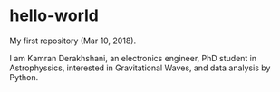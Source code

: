 # hello-world
My first repository (Mar 10, 2018).

I am Kamran Derakhshani, an electronics engineer, PhD student in Astrophyssics,
interested in Gravitational Waves, and data analysis by Python.

